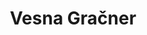 ---
SICRIS: null
draft: false
fixName: vesna_gračner
lab: null
labPos: null
location: R3.73 - Mednarodna pisarna, Praktično izobraževanje, Karierni center UL
mailInfo: vesna.gracner@fri.uni-lj.si
officeHours: null
profName: Vesna Gračner
profTitle: Collaborator
telephoneInfo: null
title: Vesna Gračner
---